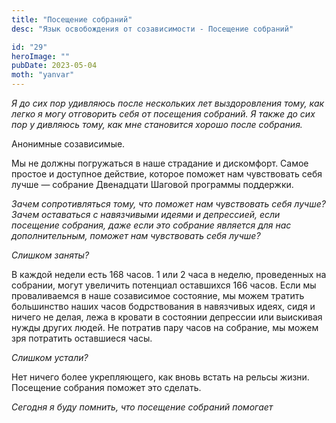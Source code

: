 ```yaml
---
title: "Посещение собраний"
desc: "Язык освобождения от созависимости - Посещение собраний"

id: "29"
heroImage: ""
pubDate: 2023-05-04
moth: "yanvar"
---
```


_Я_ _до_ _сих_ _пор_ _удивляюсь_ _после_ _нескольких_ _лет_ _выздоровления_
_тому,_ _как_ _легко_ _я_ _могу_ _отговорить_ _себя_ _от_ _посещения_
_собраний._ _Я_ _также_ _до_ _сих_ _пор_ _у_ _дивляюсь_ _тому,_ _как_ _мне_
_становится_ _хорошо_ _после_ _собрания._

Анонимные созависимые.

Мы не должны погружаться в наше страдание и дискомфорт. Самое простое и
доступное действие, которое поможет нам чувствовать себя лучше — собрание
Двенадцати Шаговой программы поддержки.

_Зачем сопротивляться тому, что поможет нам чувствовать себя лучше? Зачем
оставаться с навязчивыми идеями и_ _депрессией, если посещение собрания, даже
если это собрание является для нас дополнительным, поможет нам_ _чувствовать
себя лучше?_

_Слишком заняты?_

В каждой недели есть 168 часов. 1 или 2 часа в неделю, проведенных на
собрании, могут увеличить потенциал оставшихся 166 часов. Если мы
проваливаемся в наше созависимое состояние, мы можем тратить большинство наших
часов бодрствования в навязчивых идеях, сидя и ничего не делая, лежа в кровати
в состоянии депрессии или выискивая нужды других людей. Не потратив пару часов
на собрание, мы можем зря потратить оставшиеся часы.

_Слишком устали?_

Нет ничего более укрепляющего, как вновь встать на рельсы жизни. Посещение
собрания поможет это сделать.

_Сегодня_ _я_ _буду_ _помнить,_ _что_ _посещение_ _собраний_ _помогает_
